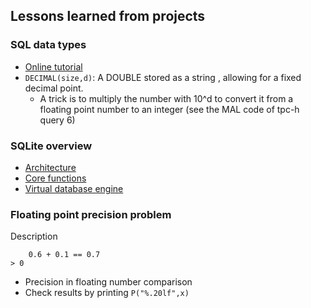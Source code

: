 ## Lessons learned from projects

### SQL data types

- [Online tutorial](https://www.w3schools.com/sql/sql_datatypes.asp)
- `DECIMAL(size,d)`: A DOUBLE stored as a string , allowing for a fixed decimal point.
    + A trick is to multiply the number with 10^d to convert it from a floating
      point number to an integer (see the MAL code of tpc-h query 6)

### SQLite overview

- [Architecture](https://sqlite.org/arch.html)
- [Core functions](https://sqlite.org/lang_corefunc.html)
- [Virtual database engine](https://sqlite.org/vdbe.html)

### Floating point precision problem

Description

```no-highlight
    0.6 + 0.1 == 0.7
> 0
```

- Precision in floating number comparison
- Check results by printing `P("%.20lf",x)`


